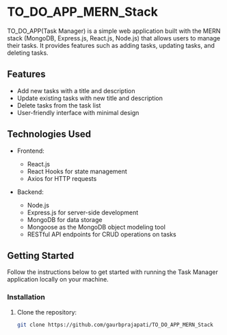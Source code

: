 # TO_DO_APP_MERN_Stack


TO_DO_APP(Task Manager) is a simple web application built with the MERN stack (MongoDB, Express.js, React.js, Node.js) that allows users to manage their tasks. It provides features such as adding tasks, updating tasks, and deleting tasks.

## Features

- Add new tasks with a title and description
- Update existing tasks with new title and description
- Delete tasks from the task list
- User-friendly interface with minimal design

## Technologies Used

- Frontend:
  - React.js
  - React Hooks for state management
  - Axios for HTTP requests

- Backend:
  - Node.js
  - Express.js for server-side development
  - MongoDB for data storage
  - Mongoose as the MongoDB object modeling tool
  - RESTful API endpoints for CRUD operations on tasks

## Getting Started

Follow the instructions below to get started with running the Task Manager application locally on your machine.



### Installation

1. Clone the repository:

   ```bash
   git clone https://github.com/gaurbprajapati/TO_DO_APP_MERN_Stack
